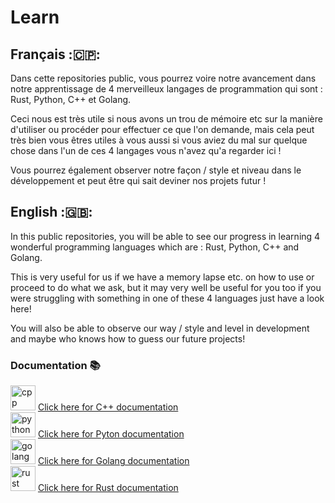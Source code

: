 # Learn

## Français :🇨🇵:

Dans cette repositories public, vous pourrez voire notre avancement dans notre apprentissage de 4 merveilleux langages de programmation qui sont : Rust, Python, C++ et Golang. 

Ceci nous est très utile si nous avons un trou de mémoire etc sur la manière d'utiliser ou procéder pour effectuer ce que l'on demande, mais cela peut très bien vous êtres utiles à vous aussi si vous aviez du mal sur quelque chose dans l'un de ces 4 langages vous n'avez qu'a regarder ici !

Vous pourrez également observer notre façon / style et niveau dans le développement et peut être qui sait deviner nos projets futur !

## English :🇬🇧:

In this public repositories, you will be able to see our progress in learning 4 wonderful programming languages which are : Rust, Python, C++ and Golang. 

This is very useful for us if we have a memory lapse etc. on how to use or proceed to do what we ask, but it may very well be useful for you too if you were struggling with something in one of these 4 languages just have a look here!

You will also be able to observe our way / style and level in development and maybe who knows how to guess our future projects!

### Documentation 📚

<img src="https://devicons.github.io/devicon/devicon.git/icons/cplusplus/cplusplus-original.svg" alt="cpp" width="40" height="40"/>  [Click here for C++ documentation](https://devdocs.io/cpp/)            
<img src="https://devicons.github.io/devicon/devicon.git/icons/python/python-original.svg" alt="python" width="40" height="40"/>  [Click here for Pyton documentation](https://docs.python.org/3/index.html)  
<img src="https://devicons.github.io/devicon/devicon.git/icons/go/go-original.svg" alt="golang" width="40" height="40"/>  [Click here for Golang documentation](https://golang.org/doc/)  
<img src="https://devicons.github.io/devicon/devicon.git/icons/rust/rust-plain.svg" alt="rust" width="40" height="40"/>  [Click here for Rust documentation](https://www.rust-lang.org/learn)
